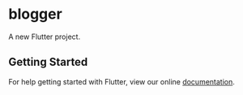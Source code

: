 # blogger

A new Flutter project.

## Getting Started

For help getting started with Flutter, view our online
[documentation](https://flutter.io/).
